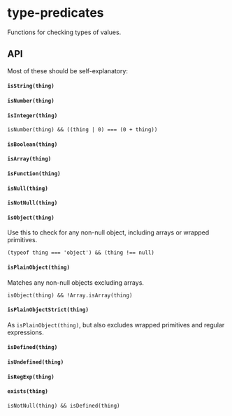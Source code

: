 # type-predicates

Functions for checking types of values.

## API

Most of these should be self-explanatory:

#### `isString(thing)`

#### `isNumber(thing)`

#### `isInteger(thing)`

`isNumber(thing) && ((thing | 0) === (0 + thing))`

#### `isBoolean(thing)`

#### `isArray(thing)`

#### `isFunction(thing)`

#### `isNull(thing)`

#### `isNotNull(thing)`

#### `isObject(thing)`

Use this to check for any non-null object, including arrays or wrapped primitives.

`(typeof thing === 'object') && (thing !== null)`

#### `isPlainObject(thing)`

Matches any non-null objects excluding arrays.

`isObject(thing) && !Array.isArray(thing)`

#### `isPlainObjectStrict(thing)`

As `isPlainObject(thing)`, but also excludes wrapped primitives and regular expressions.

#### `isDefined(thing)`

#### `isUndefined(thing)`

#### `isRegExp(thing)`

#### `exists(thing)`

`isNotNull(thing) && isDefined(thing)`
